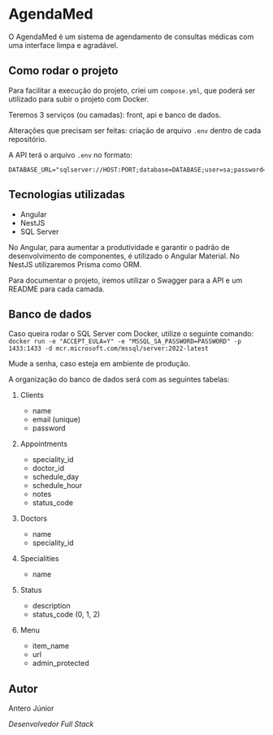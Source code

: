 # AgendaMed

O AgendaMed é um sistema de agendamento de consultas médicas com uma interface limpa e agradável.

## Como rodar o projeto

Para facilitar a execução do projeto, criei um `compose.yml`, que poderá ser utilizado para subir o projeto com Docker.

Teremos 3 serviços (ou camadas): front, api e banco de dados. 

Alterações que precisam ser feitas: criação de arquivo `.env` dentro de cada repositório.

A API terá o arquivo `.env` no formato:

``` env
DATABASE_URL="sqlserver://HOST:PORT;database=DATABASE;user=sa;password=PASSWORD;trustServerCertificate=true;encrypt=true"
```

## Tecnologias utilizadas

* Angular
* NestJS
* SQL Server

No Angular, para aumentar a produtividade e garantir o padrão de desenvolvimento de componentes, é utilizado o Angular Material.
No NestJS utilizaremos Prisma como ORM.

Para documentar o projeto, iremos utilizar o Swagger para a API e um README para cada camada.

## Banco de dados

Caso queira rodar o SQL Server com Docker, utilize o seguinte comando:
`docker run -e "ACCEPT_EULA=Y" -e "MSSQL_SA_PASSWORD=PASSWORD" -p 1433:1433 -d mcr.microsoft.com/mssql/server:2022-latest`

Mude a senha, caso esteja em ambiente de produção.


A organização do banco de dados será com as seguintes tabelas:
1) Clients
    * name
    * email (unique)
    * password 

2) Appointments
    * speciality_id
    * doctor_id
    * schedule_day
    * schedule_hour
    * notes
    * status_code

3) Doctors
    * name
    * speciality_id

4) Specialities
    * name

5) Status
    * description
    * status_code (0, 1, 2)

6) Menu
    * item_name
    * url
    * admin_protected

## Autor
Antero Júnior

_Desenvolvedor Full Stack_
